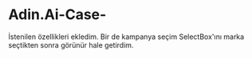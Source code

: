 # Adin.Ai-Case-

İstenilen özellikleri ekledim. Bir de kampanya seçim SelectBox'ını marka seçtikten sonra görünür hale getirdim.
